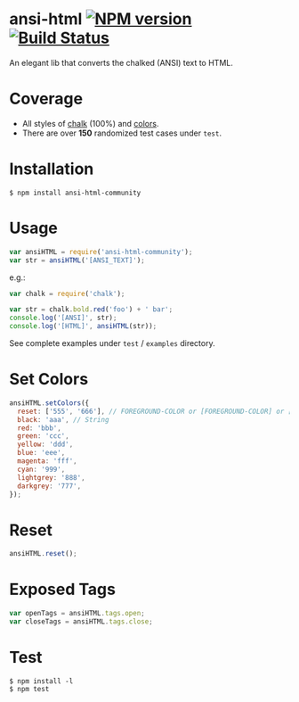 # ansi-html [![NPM version](https://badge.fury.io/js/ansi-html-community.svg)](http://badge.fury.io/js/ansi-html) [![Build Status](https://app.travis-ci.com/mahdyar/ansi-html-community.svg?branch=master)](https://app.travis-ci.com/mahdyar/ansi-html-community)

An elegant lib that converts the chalked (ANSI) text to HTML.

# Coverage

- All styles of [chalk](https://github.com/sindresorhus/chalk) (100%) and [colors](https://github.com/Marak/colors.js).
- There are over **150** randomized test cases under `test`.

# Installation

```
$ npm install ansi-html-community
```

# Usage

```javascript
var ansiHTML = require('ansi-html-community');
var str = ansiHTML('[ANSI_TEXT]');
```

e.g.:

```javascript
var chalk = require('chalk');

var str = chalk.bold.red('foo') + ' bar';
console.log('[ANSI]', str);
console.log('[HTML]', ansiHTML(str));
```

See complete examples under `test` / `examples` directory.

# Set Colors

```javascript
ansiHTML.setColors({
  reset: ['555', '666'], // FOREGROUND-COLOR or [FOREGROUND-COLOR] or [, BACKGROUND-COLOR] or [FOREGROUND-COLOR, BACKGROUND-COLOR]
  black: 'aaa', // String
  red: 'bbb',
  green: 'ccc',
  yellow: 'ddd',
  blue: 'eee',
  magenta: 'fff',
  cyan: '999',
  lightgrey: '888',
  darkgrey: '777',
});
```

# Reset

```javascript
ansiHTML.reset();
```

# Exposed Tags

```javascript
var openTags = ansiHTML.tags.open;
var closeTags = ansiHTML.tags.close;
```

# Test

```
$ npm install -l
$ npm test
```
